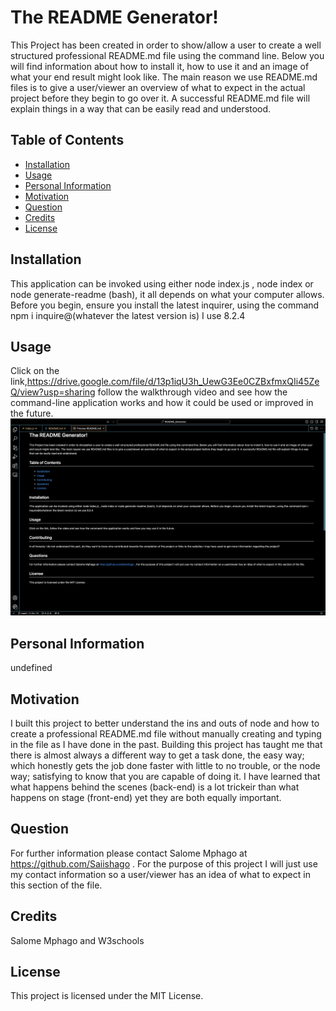 
# The README Generator!

This Project has been created in order to show/allow a user to create a well structured professional README.md file using the command line. Below you will find information about how to install it, how to use it and an image of what your end result might look like. The main reason we use README.md files is to give a user/viewer an overview of what to expect in the actual project before they begin to go over it. A successful README.md file will explain things in a way that can be easily read and understood.

## Table of Contents

- [Installation](#installation)
- [Usage](#usage)
- [Personal Information](#personalinformation)
- [Motivation](#motivation)
- [Question](#question)
- [Credits](#credits)
- [License](#license)

## Installation

This application can be invoked using either node index.js , node index or node generate-readme (bash), it all depends on what your computer allows. Before you begin, ensure you install the latest inquirer, using the command npm i inquire@(whatever the latest version is) I use 8.2.4

## Usage

Click on the link,https://drive.google.com/file/d/13p1iqU3h_UewG3Ee0CZBxfmxQIi45ZeQ/view?usp=sharing  follow the walkthrough video and see how the command-line application works and how it could be used or improved in the future.
![Alt text](<assets/images/README.md preview file.png>)

## Personal Information

undefined

## Motivation

I built this project to better understand the ins and outs of node and how to create a professional README.md file without manually creating and typing in the file as I have done in the past. Building this project has taught me that there is almost always a different way to get a task done, the easy way; which honestly gets the job done faster with little to no trouble, or the node way; satisfying to know that you are capable of doing it. I have learned that what happens behind the scenes (back-end) is a lot trickeir than what happens on stage (front-end) yet they are both equally important.

## Question

For further information please contact Salome Mphago at https://github.com/Saiishago . For the purpose of this project I will just use my contact information so a user/viewer has an idea of what to expect in this section of the file.

## Credits

Salome Mphago and W3schools


## License

This project is licensed under the MIT License.

